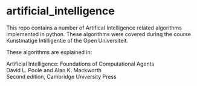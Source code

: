 # artificial_intelligence

This repo contains a number of Artifical Intelligence related algorithms implemented in python. 
These algorithms were covered during the course Kunstmatige Intilligentie of the Open Universiteit.

These algorithms are explained in: 

Artificial Intelligence: Foundations of Computational Agents  
David L. Poole and Alan K. Mackworth  
Second edition, Cambridge University Press

